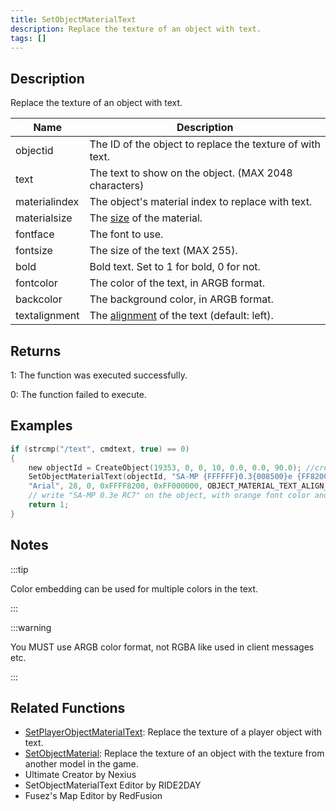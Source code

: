 ```yaml
---
title: SetObjectMaterialText
description: Replace the texture of an object with text.
tags: []
---
```


<VersionWarn version='SA-MP 0.3e' />

## Description

Replace the texture of an object with text.

| Name          | Description                                                                                   |
| ------------- | --------------------------------------------------------------------------------------------- |
| objectid      | The ID of the object to replace the texture of with text.                                     |
| text          | The text to show on the object. (MAX 2048 characters)                                         |
| materialindex | The object's material index to replace with text.                                             |
| materialsize  | The [size](/docs/scripting/resources/materialtextsizes) of the material.                      |
| fontface      | The font to use.                                                                              |
| fontsize      | The size of the text (MAX 255).                                                               |
| bold          | Bold text. Set to 1 for bold, 0 for not.                                                      |
| fontcolor     | The color of the text, in ARGB format.                                                        |
| backcolor     | The background color, in ARGB format.                                                         |
| textalignment | The [alignment](/docs/scripting/resources/materialtextalignment) of the text (default: left). |

## Returns

1: The function was executed successfully.

0: The function failed to execute.

## Examples

```c
if (strcmp("/text", cmdtext, true) == 0)
{
    new objectId = CreateObject(19353, 0, 0, 10, 0.0, 0.0, 90.0); //create the object
    SetObjectMaterialText(objectId, "SA-MP {FFFFFF}0.3{008500}e {FF8200}RC7", 0, OBJECT_MATERIAL_SIZE_256x128,
    "Arial", 28, 0, 0xFFFF8200, 0xFF000000, OBJECT_MATERIAL_TEXT_ALIGN_CENTER);
    // write "SA-MP 0.3e RC7" on the object, with orange font color and black background
    return 1;
}
```

## Notes

:::tip

Color embedding can be used for multiple colors in the text.

:::

:::warning

You MUST use ARGB color format, not RGBA like used in client messages etc.

:::

## Related Functions

- [SetPlayerObjectMaterialText](SetPlayerObjectMaterialText): Replace the texture of a player object with text.
- [SetObjectMaterial](SetObjectMaterial): Replace the texture of an object with the texture from another model in the game.
- Ultimate Creator by Nexius
- SetObjectMaterialText Editor by RIDE2DAY
- Fusez's Map Editor by RedFusion
